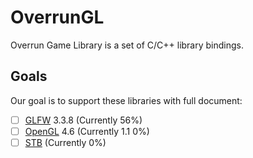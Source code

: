 # OverrunGL

Overrun Game Library is a set of C/C++ library bindings.

## Goals

Our goal is to support these libraries with full document:

- [ ] [GLFW](https://www.glfw.org/) 3.3.8 (Currently 56%)
- [ ] [OpenGL](https://www.khronos.org/opengl/) 4.6 (Currently 1.1 0%)
- [ ] [STB](https://github.com/nothings/stb) (Currently 0%)
